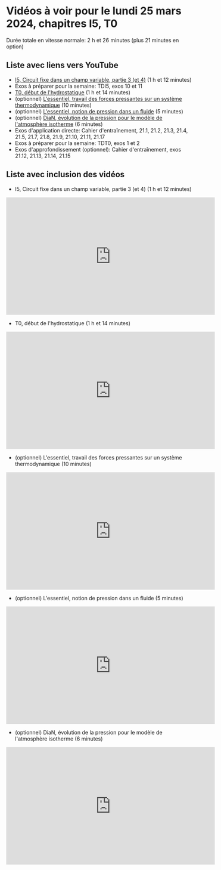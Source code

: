 
# Vidéos à voir pour le lundi 25 mars 2024, chapitres I5, T0

Durée totale en vitesse normale: 2 h et 26 minutes (plus 21 minutes en option)

## Liste avec liens vers YouTube

*  [I5, Circuit fixe dans un champ variable, partie 3 (et 4)](https://youtu.be/nNH3RYRSbDE) (1 h et 12 minutes)
* Exos à préparer pour la semaine: TDI5, exos 10 et 11
*  [T0, début de l'hydrostatique](https://youtu.be/6SsroJWV3VM) (1 h et 14 minutes)
* (optionnel) [L'essentiel, travail des forces pressantes sur un système thermodynamique](https://youtu.be/b9aoSWqzHP0) (10 minutes)
* (optionnel) [L'essentiel, notion de pression dans un fluide](https://youtu.be/4bo11_9oYXA) (5 minutes)
* (optionnel) [DiaN, évolution de la pression pour le modèle de l'atmosphère isotherme](https://youtu.be/KbHYb5W-cVw) (6 minutes)
* Exos d'application directe: Cahier d'entraînement, 21.1, 21.2, 21.3, 21.4, 21.5, 21.7, 21.8, 21.9, 21.10, 21.11, 21.17
* Exos à préparer pour la semaine: TDT0, exos 1 et 2
* Exos d'approfondissement (optionnel): Cahier d'entraînement, exos 21.12, 21.13, 21.14, 21.15

## Liste avec inclusion des vidéos

*  I5, Circuit fixe dans un champ variable, partie 3 (et 4) (1 h et 12 minutes)

 <div style="text-align:center">
<iframe width="560" height="315" src="https://www.youtube.com/embed/nNH3RYRSbDE" title="YouTube video player" frameborder="0" allow="accelerometer; autoplay; clipboard-write; encrypted-media; gyroscope; picture-in-picture" allowfullscreen></iframe>
</div>
 

*  T0, début de l'hydrostatique (1 h et 14 minutes)

 <div style="text-align:center">
<iframe width="560" height="315" src="https://www.youtube.com/embed/6SsroJWV3VM" title="YouTube video player" frameborder="0" allow="accelerometer; autoplay; clipboard-write; encrypted-media; gyroscope; picture-in-picture" allowfullscreen></iframe>
</div>
 

* (optionnel) L'essentiel, travail des forces pressantes sur un système thermodynamique (10 minutes)

 <div style="text-align:center">
<iframe width="560" height="315" src="https://www.youtube.com/embed/b9aoSWqzHP0" title="YouTube video player" frameborder="0" allow="accelerometer; autoplay; clipboard-write; encrypted-media; gyroscope; picture-in-picture" allowfullscreen></iframe>
</div>
 

* (optionnel) L'essentiel, notion de pression dans un fluide (5 minutes)

 <div style="text-align:center">
<iframe width="560" height="315" src="https://www.youtube.com/embed/4bo11_9oYXA" title="YouTube video player" frameborder="0" allow="accelerometer; autoplay; clipboard-write; encrypted-media; gyroscope; picture-in-picture" allowfullscreen></iframe>
</div>
 

* (optionnel) DiaN, évolution de la pression pour le modèle de l'atmosphère isotherme (6 minutes)

 <div style="text-align:center">
<iframe width="560" height="315" src="https://www.youtube.com/embed/KbHYb5W-cVw" title="YouTube video player" frameborder="0" allow="accelerometer; autoplay; clipboard-write; encrypted-media; gyroscope; picture-in-picture" allowfullscreen></iframe>
</div>
 

